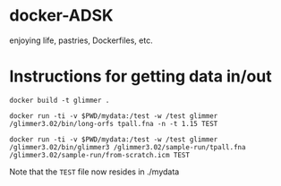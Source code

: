 # docker-ADSK
enjoying life, pastries, Dockerfiles, etc. 


# Instructions for getting data in/out


	docker build -t glimmer .

	docker run -ti -v $PWD/mydata:/test -w /test glimmer /glimmer3.02/bin/long-orfs tpall.fna -n -t 1.15 TEST
	
	docker run -ti -v $PWD/mydata:/test -w /test glimmer /glimmer3.02/bin/glimmer3 /glimmer3.02/sample-run/tpall.fna /glimmer3.02/sample-run/from-scratch.icm TEST

Note that the `TEST` file now resides in ./mydata

